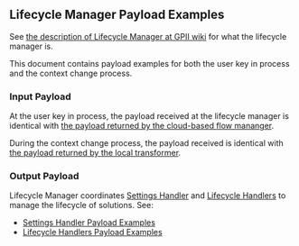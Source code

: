 ## Lifecycle Manager Payload Examples

See [the description of Lifecycle Manager at GPII wiki](https://wiki.gpii.net/w/Architecture_Overview#Lifecycle_Manager) for what the lifecycle manager is.

This document contains payload examples for both the user key in process and the context change process.

### Input Payload

At the user key in process, the payload received at the lifecycle manager is identical with [the payload returned by the cloud-based flow mananger](CloudBasedFlowManagerUntrustedSettings.md#user-content-return-payload).

During the context change process, the payload received is identical with [the payload returned by the local transformer](LocalTransformer.md#user-content-return-payload).

### Output Payload
Lifecycle Manager coordinates [Settings Handler](https://wiki.gpii.net/w/Settings_Handler) and [Lifecycle Handlers](https://wiki.gpii.net/w/Lifecycle_Handler) to manage the lifecycle of solutions. See:

* [Settings Handler Payload Examples](SettingsHandler.md)
* [Lifecycle Handlers Payload Examples](LifecycleHandlers.md)
